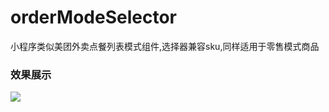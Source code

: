 # orderModeSelector
小程序类似美团外卖点餐列表模式组件,选择器兼容sku,同样适用于零售模式商品

### 效果展示
 [![](https://res.cloudinary.com/marcomontalbano/image/upload/v1597075099/video_to_markdown/images/video--da190696669af50f3680fcb11149400c-4834888bcd2b4555e72811f2a6951e10.jpg)](http://static.ledouya.com/Y9yErdzy0iXFXoFSybkFsbalhvYarymx.mp4 "")

